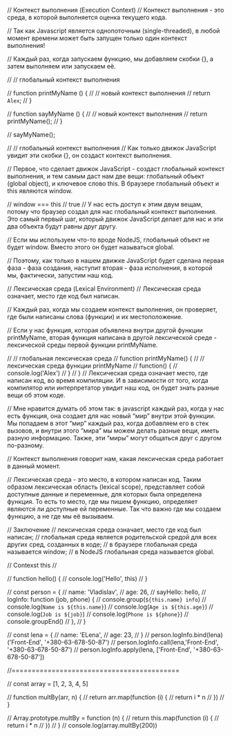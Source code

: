 // Контекст выполнения (Execution Context)
// Контекст выполнения - это среда, в которой выполняется оценка текущего кода.

// Так как Javascript является однопоточным (single-threaded), в любой момент времени может быть запущен только один контекст выполнения!

// Каждый раз, когда запускаем функцию, мы добавляем скобки {}, а затем выполняем или запускаем её.

// // глобальный контекст выполнения

// function printMyName () {
//     // новый контекст выполнения
//     return `Alex`;
// }

// function sayMyName () {
//     // новый контекст выполнения
//     return printMyName();
// }

// sayMyName();

// // глобальный контекст выполнения
// Как только движок JavaScript увидит эти скобки {}, он создаст контекст выполнения.

// Первое, что сделает движок JavaScript - создаст глобальный контекст выполнения, и тем самым даст нам две вещи: глобальный объект (global object), и ключевое слово this. В браузере глобальный объект и this являются window.

// window === this // true
// У нас есть доступ к этим двум вещам, потому что браузер создал для нас глобальный контекст выполнения. Это самый первый шаг, который движок JavaScript делает для нас и эти два объекта будут равны друг другу.

// Если мы используем что-то вроде NodeJS, глобальный объект не будет window. Вместо этого он будет называться global.

// Поэтому, как только в нашем движке JavaScript будет сделана первая фаза - фаза создания, наступит вторая - фаза исполнения, в которой мы, фактически, запустим наш код.

// Лексическая среда (Lexical Environment)
// Лексическая среда означает, место где код был написан.

// Каждый раз, когда мы создаем контекст выполнения, он проверяет, где были написаны слова (функции) и их местоположение.

// Если у нас функция, которая объявлена внутри другой функции printMyName, вторая функция написана в другой лексической среде - лексической среды первой функции printMyName.

// // глобальная лексическая среда
// function printMyName() {
//     // лексическая среда функции printMyName
//     function() {
//         console.log('Alex')
//     }
// }
// Лексическая среда означает место, где написан код, во время компиляции. И в зависимости от того, когда компилятор или интерпретатор увидит наш код, он будет знать разные вещи об этом коде.

// Мне нравится думать об этом так: в javascript каждый раз, когда у нас есть функция, она создает для нас новый “мир” внутри этой функции. Мы попадаем в этот “мир” каждый раз, когда добавляем его в стек вызовов, и внутри этого “мира” мы можем делать разные вещи, иметь разную информацию. Также, эти “миры” могут общаться друг с другом по-разному.

// Контекст выполнения говорит нам, какая лексическая среда работает в данный момент.

// Лексическая среда - это место, в котором написан код. Таким образом лексическая область (lexical scope), представляет собой доступные данные и переменные, для которых была определена функция. То есть то место, где мы пишем функцию, определяет являются ли доступные ей переменные. Так что важно где мы создаем функцию, а не где мы её вызываем.

// Заключение
// лексическая среда означает, место где код был написан;
// глобальная среда является родительской средой для всех других сред, созданных в коде;
// в браузере глобальная среда называется window;
// в NodeJS глобальная среда называется global.

// Contexst this //

// function hello() {
//   console.log('Hello', this)
// }

// const person = {
//   name: 'Vladislav',
//   age: 26,
//   sayHello: hello,
//   logInfo: function (job, phone) {
//     console.group(`${this.name} info`)
//     console.log(`Name is ${this.name}`)
//     console.log(`Age is ${this.age}`)
//     console.log(`Job is ${job}`)
//     console.log(`Phone is ${phone}`)
//     console.groupEnd()
//   },
// }

// const lena = {
//   name: 'ELena',
//   age: 23,
// }
//  person.logInfo.bind(lena)('Front-End', '+380-63-678-50-87')
// person.logInfo.call(lena,'Front-End', '+380-63-678-50-87')
// person.logInfo.apply(lena, ['Front-End', '+380-63-678-50-87'])

//==========================================

// const array = [1, 2, 3, 4, 5]

// function multBy(arr, n) {
//   return arr.map(function (i) {
//     return i * n
//   })
// }

// Array.prototype.multBy = function (n) {
//   return this.map(function (i) {
//     return i * n
//   })
// }
// console.log(array.multBy(200))

